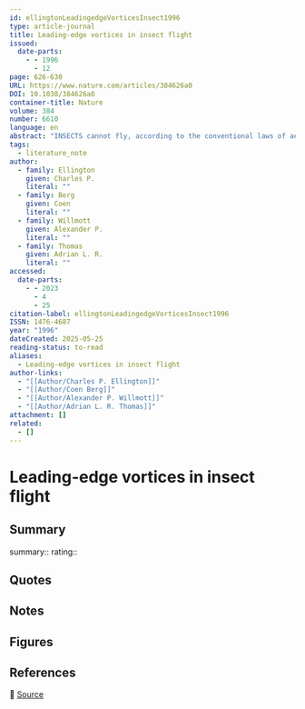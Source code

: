 ```yaml
---
id: ellingtonLeadingedgeVorticesInsect1996
type: article-journal
title: Leading-edge vortices in insect flight
issued:
  date-parts:
    - - 1996
      - 12
page: 626-630
URL: https://www.nature.com/articles/384626a0
DOI: 10.1038/384626a0
container-title: Nature
volume: 384
number: 6610
language: en
abstract: "INSECTS cannot fly, according to the conventional laws of aerodynamics: during flapping flight, their wings produce more lift than during steady motion at the same velocities and angles of attack1–5. Measured instantaneous lift forces also show qualitative and quantitative disagreement with the forces predicted by conventional aerodynamic theories6–9. The importance of high-life aerodynamic mechanisms is now widely recognized but, except for the specialized fling mechanism used by some insect species1,10–13, the source of extra lift remains unknown. We have now visualized the airflow around the wings of the hawkmoth Manduca sexta and a 'hovering' large mechanical model—the flapper. An intense leading-edge vortex was found on the down-stroke, of sufficient strength to explain the high-lift forces. The vortex is created by dynamic stall, and not by the rotational lift mechanisms that have been postulated for insect flight14–16. The vortex spirals out towards the wingtip with a spanwise velocity comparable to the flapping velocity. The three-dimensional flow is similar to the conical leading-edge vortex found on delta wings, with the spanwise flow stabilizing the vortex."
tags:
  - literature_note
author:
  - family: Ellington
    given: Charles P.
    literal: ""
  - family: Berg
    given: Coen
    literal: ""
  - family: Willmott
    given: Alexander P.
    literal: ""
  - family: Thomas
    given: Adrian L. R.
    literal: ""
accessed:
  date-parts:
    - - 2023
      - 4
      - 25
citation-label: ellingtonLeadingedgeVorticesInsect1996
ISSN: 1476-4687
year: "1996"
dateCreated: 2025-05-25
reading-status: to-read
aliases:
  - Leading-edge vortices in insect flight
author-links:
  - "[[Author/Charles P. Ellington]]"
  - "[[Author/Coen Berg]]"
  - "[[Author/Alexander P. Willmott]]"
  - "[[Author/Adrian L. R. Thomas]]"
attachment: []
related:
  - []
---
```


# Leading-edge vortices in insect flight

## Summary
summary::
rating::

## Quotes

## Notes

## Figures

## References

🔗 [Source](https://www.nature.com/articles/384626a0)

